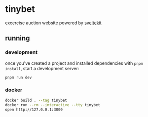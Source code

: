 # tinybet

excercise auction website powered by [sveltekit](https://kit.svelte.dev)

## running

### development

once you've created a project and installed dependencies with `pnpm install`, start a development server:

```bash
pnpm run dev
```

### docker

```bash
docker build . --tag tinybet
docker run --rm --interactive --tty tinybet 
open http://127.0.0.1:3000
```

